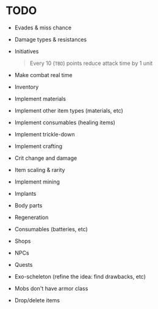 # TODO

- Evades & miss chance
- Damage types & resistances
- Initiatives
  > Every 10 (`TBD`) points reduce attack time by 1 unit

- Make combat real time
- Inventory
- Implement materials
- Implement other item types (materials, etc)
- Implement consumables (healing items)
- Implement trickle-down
- Implement crafting
- Crit change and damage
- Item scaling & rarity
- Implement mining
- Implants
- Body parts
- Regeneration
- Consumables (batteries, etc)
- Shops
- NPCs
- Quests
- Exo-scheleton (refine the idea: find drawbacks, etc)
- Mobs don't have armor class
- Drop/delete items
